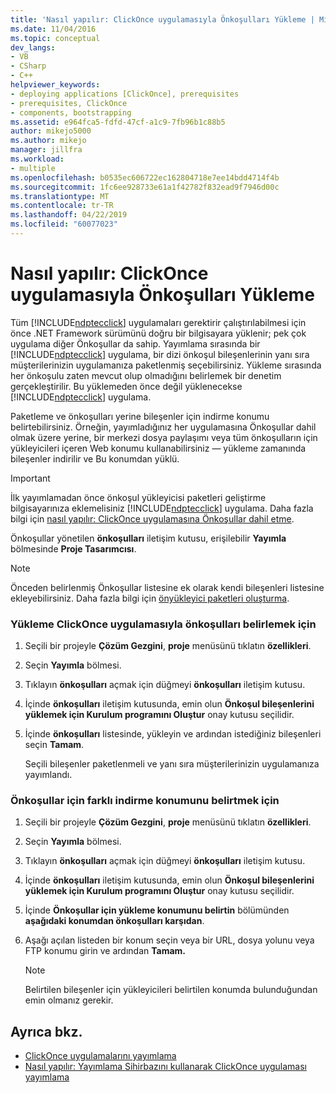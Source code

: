 ```yaml
---
title: 'Nasıl yapılır: ClickOnce uygulamasıyla Önkoşulları Yükleme | Microsoft Docs'
ms.date: 11/04/2016
ms.topic: conceptual
dev_langs:
- VB
- CSharp
- C++
helpviewer_keywords:
- deploying applications [ClickOnce], prerequisites
- prerequisites, ClickOnce
- components, bootstrapping
ms.assetid: e964fca5-fdfd-47cf-a1c9-7fb96b1c88b5
author: mikejo5000
ms.author: mikejo
manager: jillfra
ms.workload:
- multiple
ms.openlocfilehash: b0535ec606722ec162804718e7ee14bdd4714f4b
ms.sourcegitcommit: 1fc6ee928733e61a1f42782f832ead9f7946d00c
ms.translationtype: MT
ms.contentlocale: tr-TR
ms.lasthandoff: 04/22/2019
ms.locfileid: "60077023"
---
```

# <a name="how-to-install-prerequisites-with-a-clickonce-application"></a>Nasıl yapılır: ClickOnce uygulamasıyla Önkoşulları Yükleme
Tüm [!INCLUDE[ndptecclick](../deployment/includes/ndptecclick_md.md)] uygulamaları gerektirir çalıştırılabilmesi için önce .NET Framework sürümünü doğru bir bilgisayara yüklenir; pek çok uygulama diğer Önkoşullar da sahip. Yayımlama sırasında bir [!INCLUDE[ndptecclick](../deployment/includes/ndptecclick_md.md)] uygulama, bir dizi önkoşul bileşenlerinin yanı sıra müşterilerinizin uygulamanıza paketlenmiş seçebilirsiniz. Yükleme sırasında her önkoşulu zaten mevcut olup olmadığını belirlemek bir denetim gerçekleştirilir. Bu yüklemeden önce değil yüklenecekse [!INCLUDE[ndptecclick](../deployment/includes/ndptecclick_md.md)] uygulama.

 Paketleme ve önkoşulları yerine bileşenler için indirme konumu belirtebilirsiniz. Örneğin, yayımladığınız her uygulamasına Önkoşullar dahil olmak üzere yerine, bir merkezi dosya paylaşımı veya tüm önkoşulların için yükleyicileri içeren Web konumu kullanabilirsiniz — yükleme zamanında bileşenler indirilir ve Bu konumdan yüklü.

> [!IMPORTANT]
>  İlk yayımlamadan önce önkoşul yükleyicisi paketleri geliştirme bilgisayarınıza eklemelisiniz [!INCLUDE[ndptecclick](../deployment/includes/ndptecclick_md.md)] uygulama. Daha fazla bilgi için [nasıl yapılır: ClickOnce uygulamasına Önkoşullar dahil etme](../deployment/how-to-include-prerequisites-with-a-clickonce-application.md).

 Önkoşullar yönetilen **önkoşulları** iletişim kutusu, erişilebilir **Yayımla** bölmesinde **Proje Tasarımcısı**.

> [!NOTE]
>  Önceden belirlenmiş Önkoşullar listesine ek olarak kendi bileşenleri listesine ekleyebilirsiniz. Daha fazla bilgi için [önyükleyici paketleri oluşturma](../deployment/creating-bootstrapper-packages.md).

### <a name="to-specify-prerequisites-to-install-with-a-clickonce-application"></a>Yükleme ClickOnce uygulamasıyla önkoşulları belirlemek için

1. Seçili bir projeyle **Çözüm Gezgini**, **proje** menüsünü tıklatın **özellikleri**.

2. Seçin **Yayımla** bölmesi.

3. Tıklayın **önkoşulları** açmak için düğmeyi **önkoşulları** iletişim kutusu.

4. İçinde **önkoşulları** iletişim kutusunda, emin olun **Önkoşul bileşenlerini yüklemek için Kurulum programını Oluştur** onay kutusu seçilidir.

5. İçinde **önkoşulları** listesinde, yükleyin ve ardından istediğiniz bileşenleri seçin **Tamam**.

     Seçili bileşenler paketlenmeli ve yanı sıra müşterilerinizin uygulamanıza yayımlandı.

### <a name="to-specify-a-different-download-location-for-prerequisites"></a>Önkoşullar için farklı indirme konumunu belirtmek için

1. Seçili bir projeyle **Çözüm Gezgini**, **proje** menüsünü tıklatın **özellikleri**.

2. Seçin **Yayımla** bölmesi.

3. Tıklayın **önkoşulları** açmak için düğmeyi **önkoşulları** iletişim kutusu.

4. İçinde **önkoşulları** iletişim kutusunda, emin olun **Önkoşul bileşenlerini yüklemek için Kurulum programını Oluştur** onay kutusu seçilidir.

5. İçinde **Önkoşullar için yükleme konumunu belirtin** bölümünden **aşağıdaki konumdan önkoşulları karşıdan**.

6. Aşağı açılan listeden bir konum seçin veya bir URL, dosya yolunu veya FTP konumu girin ve ardından **Tamam.**

    > [!NOTE]
    >  Belirtilen bileşenler için yükleyicileri belirtilen konumda bulunduğundan emin olmanız gerekir.

## <a name="see-also"></a>Ayrıca bkz.
- [ClickOnce uygulamalarını yayımlama](../deployment/publishing-clickonce-applications.md)
- [Nasıl yapılır: Yayımlama Sihirbazını kullanarak ClickOnce uygulaması yayımlama](../deployment/how-to-publish-a-clickonce-application-using-the-publish-wizard.md)